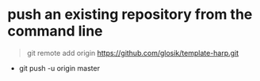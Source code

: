 # push an existing repository from the command line
> git remote add origin https://github.com/glosik/template-harp.git
* git push -u origin master
